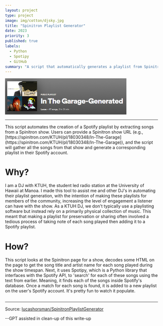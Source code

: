 ```yaml
---
layout: project
type: project
image: img/cotton/djsky.jpg
title: "Spinitron Playlist Generator"
date: 2023
priority: 3
published: true
labels:
  - Python
  - Spotipy
  - GitHub
summary: "A script that automatically generates a playlist from Spinitron."
---
```

<img width= "400px" src="../img/cotton/spotifyplaylist.png" class="img-thumbnail" >

<hr>
This script automates the creation of a Spotify playlist by extracting songs from a Spinitron show. Users can provide a Spinitron show URL (e.g., [https://spinitron.com/KTUH/pl/18030348/In-The-Garage](https://spinitron.com/KTUH/pl/18030348/In-The-Garage)), and the script will gather all the songs from that show and generate a corresponding playlist in their Spotify account.

# Why?

I am a DJ with KTUH, the student led radio station at the University of Hawaii at Manoa. I made this tool to assist me and other DJ's in automating their playlist generation, with the intention of making these playlists for members of the community, increasing the level of engagement a listener can have with the show. As a KTUH DJ, we don't typically use a playlisting software but instead rely on a primarily physical collection of music. This meant that making a playlist for preservation or sharing often involved a tedious process of taking note of each song played then adding it to a Spotify playlist. 

# How?

This script looks at the Spinitron page for a show, decodes some HTML on the page to get the song title and artist name for each song played during the show timespan. Next, it uses Spotipy, which is a Python library that interfaces with the Spotify API, to 'search' for each of these songs using the text from earlier. Meaning, it finds each of the songs inside Spotify's database. Once a match for each song is found, it is added to a new playlist on the user's Spotify account. It's pretty fun to watch it populate.


<pre>
</pre>

<hr>

Source: <a href="https://github.com/lucashorsman/SpinitronPlaylistGenerator"><i class="large github icon "></i>lucashorsman/SpinitronPlaylistGenerator</a>


--GPT assisted in clean-up of this write-up